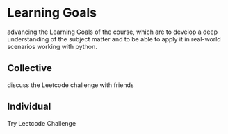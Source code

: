 # Learning Goals

advancing the Learning Goals of the course, which are to develop a deep
 understanding of the subject matter and to be able to apply it in real-world
  scenarios working with python.
  
## Collective

discuss the Leetcode challenge with friends

## Individual

Try Leetcode Challenge
